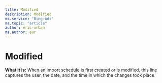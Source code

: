 ```yaml
---
title: Modified
description: Modified
ms.service: "Bing-Ads"
ms.topic: "article"
author: eric-urban
ms.author: eur
---
```


# Modified

**What it is:** When an import schedule is first created or is modified, this line captures the user, the date, and the time in which the changes took place.


